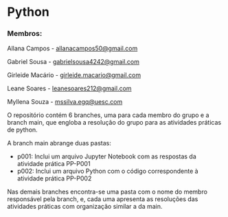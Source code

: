 # Python

### Membros:

Allana Campos - allanacampos50@gmail.com

Gabriel Sousa - gabrielsousa4242@gmail.com

Girleide Macário - girleide.macario@gmail.com

Leane Soares - leanesoares212@gmail.com

Myllena Souza - mssilva.egq@uesc.com

O repositório contém 6 branches, uma para cada membro do grupo e a branch main, que engloba a resolução do grupo para as atividades práticas de python.

A branch main abrange duas pastas:
* p001:
  Inclui um arquivo Jupyter Notebook com as respostas da atividade prática PP-P001
* p002:
  Inclui um arquivo Python com o código correspondente à atividade prática PP-P002
  
Nas demais branches encontra-se uma pasta com o nome do membro responsável pela branch, e, cada uma apresenta as resoluções das atividades práticas com organização similar a da main.
